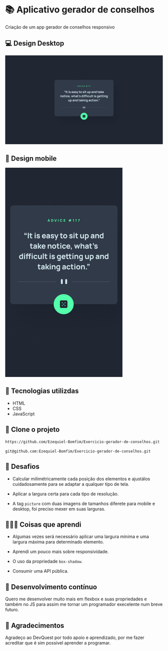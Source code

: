 # 📚 Aplicativo gerador de conselhos

Criação de um app gerador de conselhos responsivo

## 💻 Design Desktop

<img src="./src/design/desktop-design.jpg">

## 📱 Design mobile

<img src="./src/design/mobile-design.jpg">

## 🚀 Tecnologias utilizdas

- HTML
- CSS
- JavaScript

## 🔗 Clone o projeto
```
https://github.com/Ezequiel-Bomfim/Exercicio-gerador-de-conselhos.git
```
```
git@github.com:Ezequiel-Bomfim/Exercicio-gerador-de-conselhos.git
```

## 🗻 Desafios

- Calcular milimétricamente cada posição dos elementos e ajustálos cuidadosamente para se adaptar a qualquer tipo de tela.

- Aplicar a largura certa para cada tipo de resolução.

- A tag ````picture```` com duas imagens de tamanhos diferete para mobile e desktop, foi preciso mexer em suas larguras.

## 🧑🏽‍💻 Coisas que aprendi

- Algumas vezes será necessário aplicar uma largura mínima e uma largura máxima para determinado elemento.

- Aprendi um pouco mais sobre responsividade.

- O uso da propriedade ````box-shadow````.

- Consumir uma API pública.

## 🎯 Desenvolvimento contínuo

Quero me desenvolver muito mais em flexbox e suas propriedades e também no JS para assim me tornar um programador execelente num breve futuro.

## 🙏 Agradecimentos

Agradeço ao DevQuest por todo apoio e aprendizado, por me fazer acreditar que é sim possível aprender a programar.
